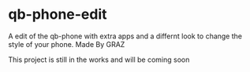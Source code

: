 # qb-phone-edit
A edit of the qb-phone with extra apps and a differnt look to change the style of your phone. Made By GRAZ

This project is still in the works and will be coming soon 
